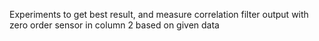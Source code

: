Experiments to get best result, and measure correlation filter output with zero order sensor in column 2 based on given data